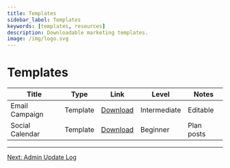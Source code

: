 ```yaml
---
title: Templates
sidebar_label: Templates
keywords: [templates, resources]
description: Downloadable marketing templates.
image: /img/logo.svg
---
```


# Templates

| Title | Type | Link | Level | Notes |
|---|---|---|---|---|
| Email Campaign | Template | [Download](https://example.com) | Intermediate | Editable |
| Social Calendar | Template | [Download](https://example.com) | Beginner | Plan posts |

---

[Next: Admin Update Log](../admin/ADMIN_Update_Log.md)
